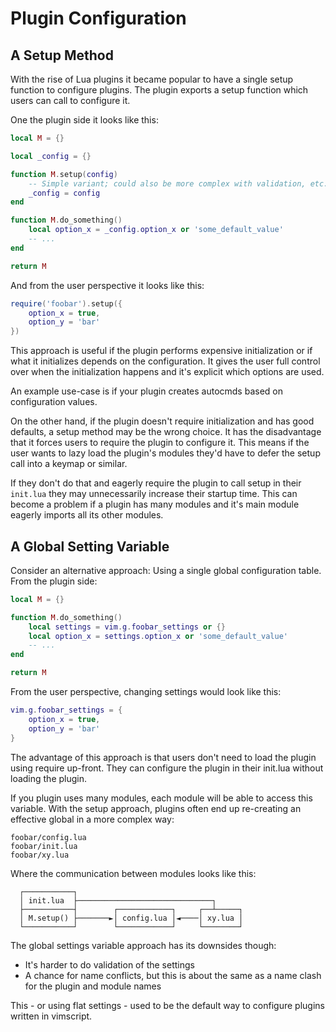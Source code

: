 
# Plugin Configuration

## A Setup Method

With the rise of Lua plugins it became popular to have a single setup function to configure plugins. The plugin exports a setup function which users can call to configure it.

One the plugin side it looks like this:

```lua
local M = {}

local _config = {}

function M.setup(config)
	-- Simple variant; could also be more complex with validation, etc.
	_config = config
end

function M.do_something()
	local option_x = _config.option_x or 'some_default_value'
	-- ...
end

return M
```

And from the user perspective it looks like this:

```lua
require('foobar').setup({
	option_x = true,
	option_y = 'bar'
})
```

This approach is useful if the plugin performs expensive initialization or if what it initializes depends on the configuration. It gives the user full control over when the initialization happens and it's explicit which options are used.

An example use-case is if your plugin creates autocmds based on configuration values.

On the other hand, if the plugin doesn't require initialization and has good defaults, a setup method may be the wrong choice. It has the disadvantage that it forces users to require the plugin to configure it. This means if the user wants to lazy load the plugin's modules they'd have to defer the setup call into a keymap or similar.

If they don't  do that and eagerly require the plugin to call setup in their `init.lua` they may unnecessarily increase their startup time. This can become a problem if a plugin has many modules and it's main module eagerly imports all its other modules.

## A Global Setting Variable

Consider an alternative approach: Using a single global configuration table. From the plugin side:

```lua
local M = {}

function M.do_something()
	local settings = vim.g.foobar_settings or {}
	local option_x = settings.option_x or 'some_default_value'
	-- ...
end

return M
```

From the user perspective, changing settings would look like this:

```lua
vim.g.foobar_settings = {
	option_x = true,
	option_y = 'bar'
}
```

The advantage of this approach is that users don't need to load the plugin using require up-front. They can configure the plugin in their init.lua without loading the plugin.

If you plugin uses many modules, each module will be able to access this variable. With the setup approach, plugins often end up re-creating an effective global in a more complex way:

```plaintext
foobar/config.lua
foobar/init.lua
foobar/xy.lua
```

Where the communication between modules looks like this:

```text
  ┌───────────┐
  │ init.lua  ├──────────────────────────────┐
  ├───────────┤        ┌────────────┐     ┌──┴─────┐
  │ M.setup() ├───────►│ config.lua │◄────│ xy.lua │
  └───────────┘        └────────────┘     └────────┘
```

The global settings variable approach has its downsides though:

- It's harder to do validation of the settings
- A chance for name conflicts, but this is about the same as a name clash for the plugin and module names

This - or using flat settings - used to be the default way to configure plugins written in vimscript.

